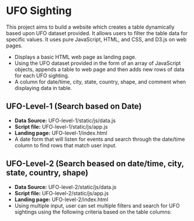 # UFO Sighting
 
This project aims to build a website which creates a table dynamically based upon UFO dataset provided. It allows users to filter the table data for specific values. It uses pure JavaScript, HTML, and CSS, and D3.js on web pages.

- Displays a basic HTML web page as landing page.
- Using the UFO dataset provided in the form of an array of JavaScript objects, appends a table to web page and then adds new rows of data for each UFO sighting.
- A column for date/time, city, state, country, shape, and comment when displaying data in table.
 
## UFO-Level-1 (Search based on Date)
  - **Data Source:** UFO-level-1/static/js/data.js
  - **Script file:** UFO-level-1/static/js/app.js
  - **Landing page:** UFO-level-1/index.html
  - A date form that will listen for events and search through the date/time column to find rows that match user input.
 
## UFO-Level-2 (Search beased on date/time, city, state, country, shape)
  - **Data Source:** UFO-level-2/static/js/data.js
  - **Script file:** UFO-level-2/static/js/app.js
  - **Landing page:** UFO-level-2/index.html
  - Using multiple input, user can set multiple filters and search for UFO sightings using the following criteria based on the table columns:
 
     
